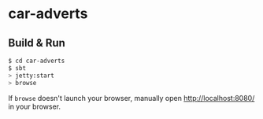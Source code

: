 # car-adverts #

## Build & Run ##

```sh
$ cd car-adverts
$ sbt
> jetty:start
> browse
```

If `browse` doesn't launch your browser, manually open [http://localhost:8080/](http://localhost:8080/) in your browser.
